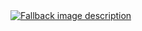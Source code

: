 <a href="https://wentam.github.io/typst-on-gh//typ-build/README.typ.html" target="_blank" rel="noopener noreferrer">
  <picture>
    <source media="(prefers-color-scheme: dark)" srcset="/docs/typ-build/README-dark.typ.svg">
    <source media="(prefers-color-scheme: light)" srcset="/docs/typ-build/README-light.typ.svg">
    <img alt="Fallback image description" src="default-image.png">
  </picture>
</a>
